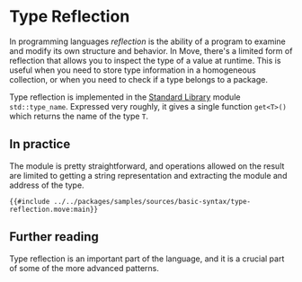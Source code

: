 # Type Reflection

In programming languages *reflection* is the ability of a program to examine and modify its own structure and behavior. In Move, there's a limited form of reflection that allows you to inspect the type of a value at runtime. This is useful when you need to store type information in a homogeneous collection, or when you need to check if a type belongs to a package.

Type reflection is implemented in the [Standard Library](./standard-library.md) module `std::type_name`. Expressed very roughly, it gives a single function `get<T>()` which returns the name of the type `T`.

## In practice

The module is pretty straightforward, and operations allowed on the result are limited to getting a string representation and extracting the module and address of the type.

```move
{{#include ../../packages/samples/sources/basic-syntax/type-reflection.move:main}}
```

## Further reading

Type reflection is an important part of the language, and it is a crucial part of some of the more advanced patterns.
